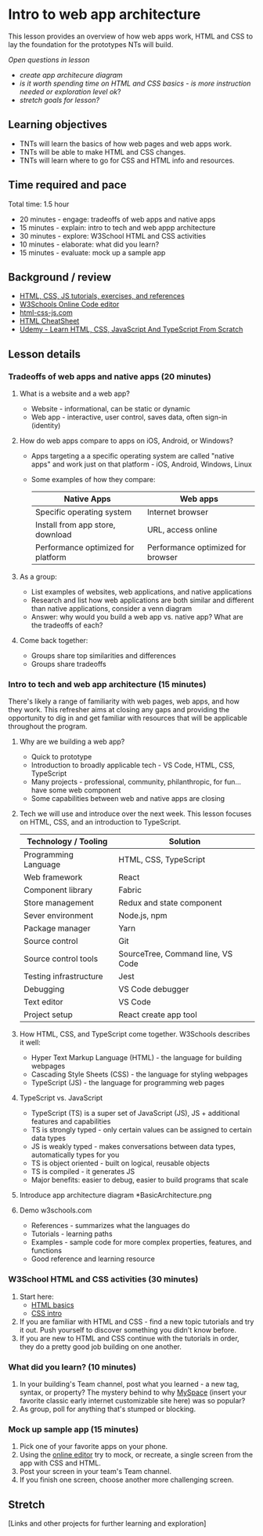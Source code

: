 # Intro to web app architecture
This lesson provides an overview of how web apps work, HTML and CSS to lay the foundation for the prototypes NTs will build.

*Open questions in lesson*
* *create app architecure diagram*
* *is it worth spending time on HTML and CSS basics - is more instruction needed or exploration level ok*?
* *stretch goals for lesson?*

## Learning objectives
* TNTs will learn the basics of how web pages and web apps work.
* TNTs will be able to make HTML and CSS changes.
* TNTs will learn where to go for CSS and HTML info and resources.

## Time required and pace
Total time: 1.5 hour
* 20 minutes - engage: tradeoffs of web apps and native apps
* 15 minutes - explain: intro to tech and web appp architecture
* 30 minutes - explore: W3School HTML and CSS activities
* 10 minutes - elaborate: what did you learn?
* 15 minutes - evaluate: mock up a sample app

## Background / review
* [HTML, CSS, JS tutorials, exercises, and references](https://www.w3schools.com/)
* [W3Schools Online Code editor](https://www.w3schools.com/tryit/)
* [html-css-js.com](https://html-css-js.com/)
* [HTML CheatSheet](https://htmlcheatsheet.com/)
* [Udemy - Learn HTML, CSS, JavaScript And TypeScript From Scratch](https://www.udemy.com/course/html-and-css-from-scratch/)

## Lesson details
### Tradeoffs of web apps and native apps (20 minutes)
1. What is a website and a web app?
      * Website - informational, can be static or dynamic
      * Web app - interactive, user control, saves data, often sign-in (identity)

2. How do web apps compare to apps on iOS, Android, or Windows?
      * Apps targeting a a specific operating system are called "native apps" and work just on that platform - iOS, Android, Windows, Linux
      * Some examples of how they compare:
      
        | Native Apps  | Web apps |
        |---|---|
        | Specific operating system   | Internet browser  |
        | Install from app store, download | URL, access online |
        | Performance optimized for platform | Performance optimized for browser |

3.  As a group:
       * List examples of websites, web applications, and native applications
       * Research and list how web applications are both similar and different than native applications, consider a venn diagram
       * Answer: why would you build a web app vs. native app? What are the tradeoffs of each?

4.  Come back together:
       * Groups share top similarities and differences
       * Groups share tradeoffs

### Intro to tech and web app architecture (15 minutes)
There's likely a range of familiarity with web pages, web apps, and how they work. This refresher aims at closing any gaps and providing  the opportunity to dig in and get familiar with resources that will be applicable throughout the program.

1.  Why are we building a web app?
       * Quick to prototype
       * Introduction to broadly applicable tech - VS Code, HTML, CSS, TypeScript
       * Many projects - professional, community, philanthropic, for fun... have some web component
       * Some capabilities between web and native apps are closing

2. Tech we will use and introduce over the next week. This lesson focuses on HTML, CSS, and an introduction to TypeScript.

      | Technology / Tooling | Solution |
      |---|---|
      | Programming Language   | HTML, CSS, TypeScript  |
      | Web framework | React |
      | Component library | Fabric |
      | Store management | Redux and state component|
      | Sever environment | Node.js, npm|
      | Package manager | Yarn |
      | Source control | Git |
      | Source control tools | SourceTree, Command line, VS Code|
      | Testing infrastructure | Jest |
      | Debugging | VS Code debugger |
      | Text editor | VS Code |
      | Project setup | React create app tool |

3.  How HTML, CSS, and TypeScript come together. W3Schools describes it well:
       * Hyper Text Markup Language (HTML) - the language for building webpages
       * Cascading Style Sheets (CSS) - the language for styling webpages
       * TypeScript (JS) - the language for programming web pages

4. TypeScript vs. JavaScript
      * TypeScript (TS) is a super set of JavaScript (JS), JS + additional features and capabilities
      * TS is strongly typed - only certain values can be assigned to certain data types
      * JS is weakly typed - makes conversations between data types, automatically types for you
      * TS is object oriented - built on logical, reusable objects
      * TS is compiled - it generates JS
      * Major benefits: easier to debug, easier to build programs that scale

5. Introduce app architecture diagram
     *BasicArchitecture.png
 
6. Demo w3schools.com
     * References - summarizes what the languages do
     * Tutorials - learning paths
     * Examples - sample code for more complex properties, features, and functions
     * Good reference and learning resource

### W3School HTML and CSS activities (30 minutes)
1. Start here:
     * [HTML basics](https://www.w3schools.com/html/html_basic.asp)
     * [CSS intro](w3schools.com/css/css_intro.asp)
2. If you are familiar with HTML and CSS - find a new topic tutorials and try it out. Push yourself to discover something you didn't know before.
3. If you are new to HTML and CSS continue with the tutorials in order, they do a pretty good job building on one another.

### What did you learn? (10 minutes)
1. In your building's Team channel, post what you learned - a new tag, syntax, or property? The mystery behind to why [MySpace](https://news.codecademy.com/myspace-coding-legacy/) (insert your favorite classic early internet customizable site here) was so popular?
2. As group, poll for anything that's stumped or blocking.

### Mock up sample app (15 minutes)
1. Pick one of your favorite apps on your phone.
2. Using the [online editor](https://www.w3schools.com/css/tryit.asp?filename=trycss_default) try to mock, or recreate, a single screen from the app with CSS and HTML.
3. Post your screen in your team's Team channel.
4. If you finish one screen, choose another more challenging screen.

## Stretch
[Links and other projects for further learning and exploration]
